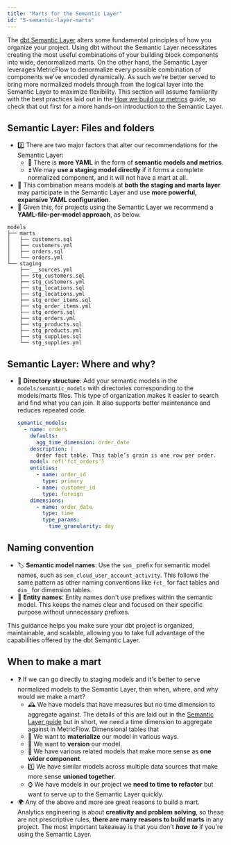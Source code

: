 ```yaml
---
title: "Marts for the Semantic Layer"
id: "5-semantic-layer-marts"
---
```


The [dbt Semantic Layer](/docs/use-dbt-semantic-layer/dbt-sl) alters some fundamental principles of how you organize your project. Using dbt without the Semantic Layer necessitates creating the most useful combinations of your building block components into wide, denormalized marts. On the other hand, the Semantic Layer leverages MetricFlow to denormalize every possible combination of components we've encoded dynamically. As such we're better served to bring more normalized models through from the logical layer into the Semantic Layer to maximize flexibility. This section will assume familiarity with the best practices laid out in the [How we build our metrics](/best-practices/how-we-build-our-metrics/semantic-layer-1-intro) guide, so check that out first for a more hands-on introduction to the Semantic Layer.

## Semantic Layer: Files and folders

- 2️⃣ There are two major factors that alter our recommendations for the Semantic Layer:
  - 📝 There is **more YAML** in the form of **semantic models and metrics**.
  - ⏫ We may **use a staging model directly** if it forms a complete normalized component, and it will not have a mart at all.
- 💪 This combination means models at **both the staging and marts layer** may participate in the Semantic Layer and use **more powerful, expansive YAML configuration**.
- 🔁 Given this, for projects using the Semantic Layer we recommend a **YAML-file-per-model approach**, as below.

```shell
models
├── marts
│   ├── customers.sql
│   ├── customers.yml
│   ├── orders.sql
│   └── orders.yml
└── staging
    ├── __sources.yml
    ├── stg_customers.sql
    ├── stg_customers.yml
    ├── stg_locations.sql
    ├── stg_locations.yml
    ├── stg_order_items.sql
    ├── stg_order_items.yml
    ├── stg_orders.sql
    ├── stg_orders.yml
    ├── stg_products.sql
    ├── stg_products.yml
    ├── stg_supplies.sql
    └── stg_supplies.yml
```

## Semantic Layer: Where and why?

- 📂 **Directory structure**: Add your semantic models in the `models/semantic_models` with directories corresponding to the models/marts files. This type of organization makes it easier to search and find what you can join. It also supports better maintenance and reduces repeated code.

    <File name='models/marts/sem_orders.yml'>

    ```yaml
    semantic_models:
      - name: orders
        defaults:
          agg_time_dimension: order_date
        description: |
          Order fact table. This table’s grain is one row per order.
        model: ref('fct_orders')
        entities:
          - name: order_id
            type: primary
          - name: customer_id
            type: foreign
        dimensions:
          - name: order_date
            type: time
            type_params:
              time_granularity: day
    ```
    </File>

## Naming convention

- 🏷️ **Semantic model names**: Use the `sem_` prefix for semantic model names, such as `sem_cloud_user_account_activity`. This follows the same pattern as other naming conventions like `fct_` for fact tables and `dim_` for dimension tables.
- 🧩 **Entity names**: Entity names don't use prefixes within the semantic model. This keeps the names clear and focused on their specific purpose without unnecessary prefixes.

This guidance helps you make sure your dbt project is organized, maintainable, and scalable, allowing you to take full advantage of the capabilities offered by the dbt Semantic Layer.

## When to make a mart

- ❓ If we can go directly to staging models and it's better to serve normalized models to the Semantic Layer, then when, where, and why would we make a mart?
  - 🕰️ We have models that have measures but no time dimension to aggregate against. The details of this are laid out in the [Semantic Layer guide](/best-practices/how-we-build-our-metrics/semantic-layer-1-intro) but in short, we need a time dimension to aggregate against in MetricFlow. Dimensional tables that
  - 🧱 We want to **materialize** our model in various ways.
  - 👯 We want to **version** our model.
  - 🛒 We have various related models that make more sense as **one wider component**.
  - 1️⃣ We have similar models across multiple data sources that make more sense **unioned together**.
  - ⌚ We have models in our project we **need to time to refactor** but want to serve up to the Semantic Layer quickly.
- 🌍 Any of the above and more are great reasons to build a mart. Analytics engineering is about **creativity and problem solving**, so these are not prescriptive rules, **there are many reasons to build marts** in any project. The most important takeaway is that you don't **_have to_** if you're using the Semantic Layer.
